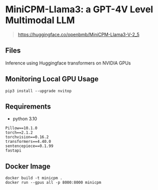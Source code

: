 # MiniCPM-Llama3: a GPT-4V Level Multimodal LLM

> https://huggingface.co/openbmb/MiniCPM-Llama3-V-2_5

## Files

Inference using Huggingface transformers on NVIDIA GPUs


## Monitoring Local GPU Usage

```
pip3 install --upgrade nvitop
```

## Requirements
- python 3.10
```
Pillow==10.1.0
torch==2.1.2
torchvision==0.16.2
transformers==4.40.0
sentencepiece==0.1.99
fastapi
```

## Docker Image

```
docker build -t minicpm .
docker run --gpus all -p 8000:8000 minicpm
```